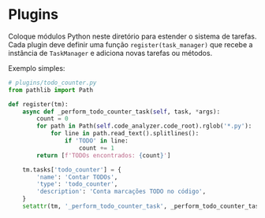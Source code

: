 # Plugins

Coloque módulos Python neste diretório para estender o sistema de tarefas.
Cada plugin deve definir uma função `register(task_manager)` que recebe a
instância de `TaskManager` e adiciona novas tarefas ou métodos.

Exemplo simples:
```python
# plugins/todo_counter.py
from pathlib import Path

def register(tm):
    async def _perform_todo_counter_task(self, task, *args):
        count = 0
        for path in Path(self.code_analyzer.code_root).rglob('*.py'):
            for line in path.read_text().splitlines():
                if 'TODO' in line:
                    count += 1
        return [f'TODOs encontrados: {count}']

    tm.tasks['todo_counter'] = {
        'name': 'Contar TODOs',
        'type': 'todo_counter',
        'description': 'Conta marcações TODO no código',
    }
    setattr(tm, '_perform_todo_counter_task', _perform_todo_counter_task.__get__(tm))
```
